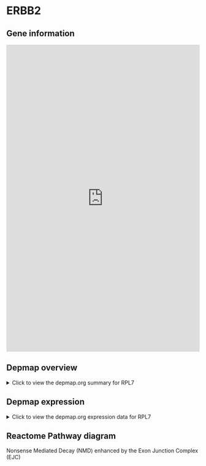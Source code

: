 <h1>ERBB2</h1>

<h2>Gene information</h2>
<iframe src="https://depmap.org/portal/gene/RPL7?tab=about" style="border:none;width:100%;height:800px"></iframe>

<h2>Depmap overview</h2>
<details>
  <summary>Click to view the depmap.org summary for RPL7</summary>
  <iframe src="https://depmap.org/portal/gene/RPL7?tab=overview" style="border:none;width:100%;height:800px"></iframe>
</details>

<h2>Depmap expression</h2>
<details>
  <summary>Click to view the depmap.org expression data for RPL7</summary>
  <iframe src="https://depmap.org/portal/gene/RPL7?tab=characterization" style="border:none;width:100%;height:800px"></iframe>
</details>



<h2>Reactome Pathway diagram</h2>
Nonsense Mediated Decay (NMD) enhanced by the Exon Junction Complex (EJC)
<div id="diagramHolder"></div>

<script>
    //Creating the Reactome Diagram widget
    //Take into account a proxy needs to be set up in your server side pointing to www.reactome.org
    function onReactomeDiagramReady(){  //This function is automatically called when the widget code is ready to be used
        var diagram = Reactome.Diagram.create({
            "placeHolder" : "diagramHolder",
            "width" : 900,
            "height" : 500
        });

        //Initialising it to the "Hemostasis" pathway
        diagram.loadDiagram("R-HSA-975957");

        //Adding different listeners

        diagram.onDiagramLoaded(function (loaded) {
            console.info("Loaded ", loaded);
            diagram.flagItems("BAD");
	    diagram.flagItems("Q92934");
            if (loaded == "R-HSA-975957") diagram.selectItem("R-HSA-975957");
        });

     }
</script>



